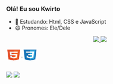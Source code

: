### Olá! Eu sou Kwirto

- 🌱 Estudando: Html, CSS e JavaScript
- 😄 Pronomes: Ele/Dele

<div align="center">
  <a href="https://github.com/Kwirto">
  <img height="180em" src="https://github-readme-stats.vercel.app/api?username=Kwirto&show_icons=true&theme=dark&include_all_commits=true&count_private=true"/>
  <img height="180em" src="https://github-readme-stats.vercel.app/api/top-langs/?username=Kwirto&layout=compact&langs_count=7&theme=dark"/>
</div>

<div style="display: inline_block"><br>
  
  <img align="center" alt="Rafa-HTML" height="30" width="40" src="https://raw.githubusercontent.com/devicons/devicon/master/icons/html5/html5-original.svg">
  
  <img align="center" alt="Rafa-CSS" height="30" width="40" src="https://raw.githubusercontent.com/devicons/devicon/master/icons/css3/css3-original.svg">
  
  
       
       
</div>
  
##
  <div>
    <a href="https://instagram.com/lazimjuniorr" target="_blank"><img src="https://img.shields.io/badge/-Instagram-%23E4405F?style=for-the-badge&logo=instagram&logoColor=white" target="_blank"></a>
    <a href="lazim.franciscoo@gmail.com" target="_blank"><img src="https://img.shields.io/badge/Gmail-D14836?style=for-the-badge&logo=gmail&logoColor=white" target="_blank"></a>
  </div>
  
